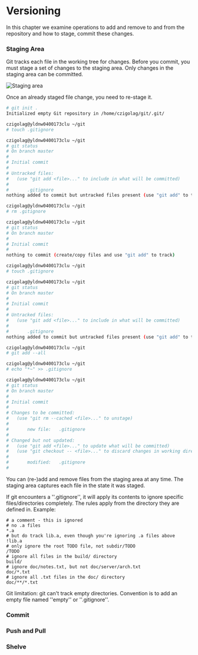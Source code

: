 # Versioning

In this chapter we examine operations to add and remove to and from the repository and how to stage, commit these changes.

### Staging Area

Git tracks each file in the working tree for changes. Before you commit, you must stage a set of changes to the staging area. Only changes in the staging area can be committed.

![Staging area](http://git-scm.com/figures/18333fig0201-tn.png)

Once an already staged file change, you need to re-stage it.

``` bash
# git init .
Initialized empty Git repository in /home/czigolag/git/.git/

czigolag@yldnw0400173clu ~/git
# touch .gitignore

czigolag@yldnw0400173clu ~/git
# git status
# On branch master
#
# Initial commit
#
# Untracked files:
#   (use "git add <file>..." to include in what will be committed)
#
#       .gitignore
nothing added to commit but untracked files present (use "git add" to track)

czigolag@yldnw0400173clu ~/git
# rm .gitignore

czigolag@yldnw0400173clu ~/git
# git status
# On branch master
#
# Initial commit
#
nothing to commit (create/copy files and use "git add" to track)

czigolag@yldnw0400173clu ~/git
# touch .gitignore

czigolag@yldnw0400173clu ~/git
# git status
# On branch master
#
# Initial commit
#
# Untracked files:
#   (use "git add <file>..." to include in what will be committed)
#
#       .gitignore
nothing added to commit but untracked files present (use "git add" to track)

czigolag@yldnw0400173clu ~/git
# git add --all

czigolag@yldnw0400173clu ~/git
# echo "*~" >> .gitignore

czigolag@yldnw0400173clu ~/git
# git status
# On branch master
#
# Initial commit
#
# Changes to be committed:
#   (use "git rm --cached <file>..." to unstage)
#
#       new file:   .gitignore
#
# Changed but not updated:
#   (use "git add <file>..." to update what will be committed)
#   (use "git checkout -- <file>..." to discard changes in working directory)
#
#       modified:   .gitignore
#
```

You can (re-)add and remove files from the staging area at any time. The staging area captures each file in the state it was staged.

If git encounters a ''.gitignore'', it will apply its contents to ignore specific files/directories completely. The rules apply from the directory they are defined in. Example:

```
# a comment - this is ignored
# no .a files
*.a
# but do track lib.a, even though you're ignoring .a files above
!lib.a
# only ignore the root TODO file, not subdir/TODO
/TODO
# ignore all files in the build/ directory
build/
# ignore doc/notes.txt, but not doc/server/arch.txt
doc/*.txt
# ignore all .txt files in the doc/ directory
doc/**/*.txt
```

Git limitation: git can't track empty directories. Convention is to add an empty file named ''empty'' or ''.gitignore''.

### Commit

### Push and Pull

### Shelve